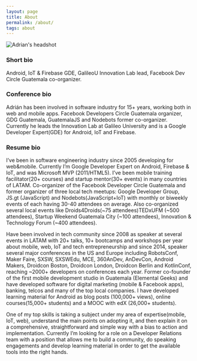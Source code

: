 ```yaml
---
layout: page
title: About 
permalink: /about/
tags: about
---
```

![Adrian's headshot](https://pbs.twimg.com/profile_images/763831147558277120/lYEqU-Bp_400x400.jpg)

### Short bio
Android, IoT & Firebase GDE, GalileoU Innovation Lab lead, Facebook Dev Circle Guatemala co-organizer.

### Conference bio
Adrián has been involved in software industry for 15+ years, working both in web and mobile apps. Facebook Developers Circle Guatemala organizer, GDG Guatemala, GuatemalaJS and Nodebots former co-organizer. Currently he leads the Innovation Lab at Galileo University and is a Google Developer Expert(GDE) for Android, IoT and Firebase.

### Resume bio
I’ve been in software engineering industry since 2005 developing for web&mobile. Currently I’m Google Developer Expert on Android, Firebase & IoT, and was Microsoft MVP (2011/HTML5). I’ve been mobile training facilitator(20+ courses) and startup mentor(30+ events) in many countries of LATAM. Co-organizer of the Facebook Developer Circle Guatemala and former organizer of three local tech meetups: Google Developer Group, JS.gt (JavaScript) and Nodebots(JavaScript+IoT) with monthly or biweekly events of each having 30-40 attendees on average. Also co-organized several local events like Droids4Droids(~75 attendees)TEDxUFM (~500 attendees), Startup Weekend Guatemala City (~100 attendees), Innovation & Technology Forum (~400 attendees).

Have been involved in tech community since 2008 as speaker at several events in LATAM with 20+ talks, 10+ bootcamps and workshops per year about mobile, web, IoT and tech entrepreneurship and since 2014, speaker several major conferences in the US and Europe including RobotsConf, Maker Faire, SXSW, SXSWEdu, MCE, 360AnDev, AnDevCon, Android Makers, Droidcon Boston, Droidcon London, Droidcon Berlin and KotlinConf, reaching ~2000+ developers on conferences each year. Former co-founder of the first mobile development studio in Guatemala (Elemental Geeks) and have developed software for digital marketing (mobile & Facebook apps), banking, telcos and many of the top local companies. I have developed learning material for Android as blog posts (100,000+ views), online courses(15,000+ students) and a MOOC with edX (26,000+ students).

One of my top skills is taking a subject under my area of expertise(mobile, IoT, web), understand the main points on adopting it, and then explain it on a comprehensive, straightforward and simple way with a bias to action and implementation. Currently I’m looking for a role on a Developer Relations team with a position that allows me to build a community, do speaking engagements and develop learning material in order to get the available tools into the right hands.


